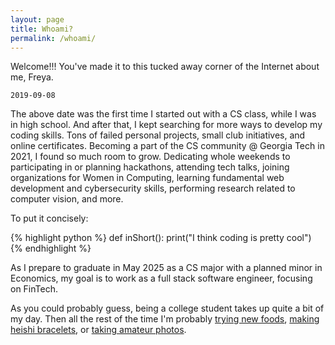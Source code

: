 ```yaml
---
layout: page
title: Whoami?
permalink: /whoami/
---
```


Welcome!!! You've made it to this tucked away corner of the Internet about me, Freya.

`2019-09-08`

The above date was the first time I started out with a CS class, while I was in high school. And after that, I kept searching for more ways to develop my coding skills. Tons of failed personal projects, small club initiatives, and online certificates. Becoming a part of the CS community @ Georgia Tech in 2021, I found so much room to grow. Dedicating whole weekends to participating in or planning hackathons, attending tech talks, joining organizations for Women in Computing, learning fundamental web development and cybersecurity skills, performing research related to computer vision, and more.

To put it concisely:

{% highlight python %}
def inShort():
print("I think coding is pretty cool")
{% endhighlight %}

As I prepare to graduate in May 2025 as a CS major with a planned minor in Economics, my goal is to work as a full stack software engineer, focusing on FinTech.

As you could probably guess, being a college student takes up quite a bit of my day. Then all the rest of the time I'm probably [trying new foods][pulled-noodle], [making heishi bracelets][heishi-bracelets], or [taking amateur photos][vsco-link].

[pulled-noodle]: /images/pn.JPG
[vsco-link]: https://vsco.co/freyanair/gallery
[heishi-bracelets]: /images/hb.JPG
